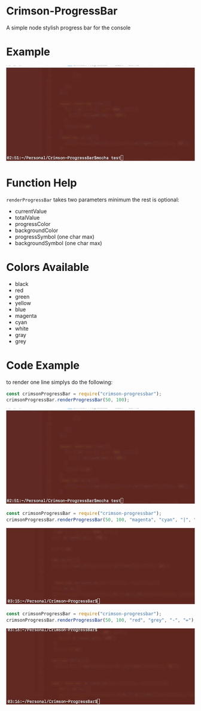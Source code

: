# Crimson-ProgressBar

A simple node stylish progress bar for the console

# Example

![Example of Progress Bar](./res/progress.gif)

# Function Help

`renderProgressBar` takes two parameters minimum the rest is optional:

 - currentValue
 - totalValue
 - progressColor
 - backgroundColor
 - progressSymbol (one char max)
 - backgroundSymbol (one char max)

# Colors Available

 - black
 - red
 - green
 - yellow
 - blue
 - magenta
 - cyan
 - white
 - gray
 - grey

# Code Example

to render one line simplys do the following:

```js
const crimsonProgressBar = require("crimson-progressbar");
crimsonProgressBar.renderProgressBar(50, 100);
```

![Example of Progress Bar](./res/progress.gif)

```js
const crimsonProgressBar = require("crimson-progressbar");
crimsonProgressBar.renderProgressBar(50, 100, "magenta", "cyan", "|", "|");
```

![Example of Progress Bar](./res/progress_style.gif)

```js
const crimsonProgressBar = require("crimson-progressbar");
crimsonProgressBar.renderProgressBar(50, 100, "red", "grey", "-", "=");
```

![Example of Progress Bar](./res/progress_style2.gif)
